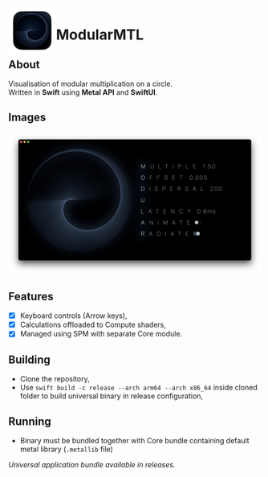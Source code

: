 <img align="left" width="95" height="95" src="Images/AppIcon.png">

# ModularMTL

## About
Visualisation of modular multiplication on a circle.  
Written in **Swift** using **Metal API** and **SwiftUI**.

## Images
![Prototype](Images/Preview.png)

## Features
- [x] Keyboard controls (Arrow keys),
- [x] Calculations offloaded to Compute shaders,
- [x] Managed using SPM with separate Core module. 

## Building
- Clone the repository,
- Use `swift build -c release --arch arm64 --arch x86_64` inside cloned folder to build universal binary in release configuration,

## Running
- Binary must be bundled together with Core bundle containing default metal library (`.metallib` file)

*Universal application bundle available in releases.*
